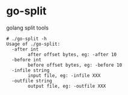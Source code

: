 # go-split
golang split tools

``` shell
# ./go-split -h
Usage of ./go-split:
  -after int
    	after offset bytes, eg: -after 10
  -before int
    	before offset bytes, eg: -before 10
  -infile string
    	input file, eg: -infile XXX
  -outfile string
    	output file, eg: -outfile XXX

```
